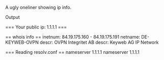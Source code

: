 A ugly oneliner showing ip info.

Output

=== Your public ip: 1.1.1.1 ===

== whois info ==
inetnum:        84.19.175.160 - 84.19.175.191
netname:        DE-KEYWEB-OVPN
descr:          OVPN Integritet AB
descr:          Keyweb AG IP Network

=== Reading resolv.conf ==
nameserver 1.1.1.1
nameserver 1.1.1.1


